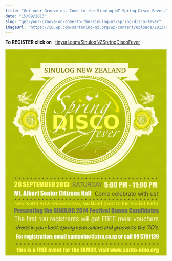 ```yaml
---
title: "Get your Groove on. Come to the Sinulog NZ Spring Disco Fever."
date: "15/09/2013"
slug: "get-your-groove-on-come-to-the-sinulog-nz-spring-disco-fever"
imageUrl: "https://i0.wp.com/santonino-nz.org/wp-content/uploads/2013/09/springdisco-copy1-801x1024.jpg?resize=801%2C1024"
---
```


**To REGISTER click on**   [tinyurl.com/SinulogNZSpringDiscoFever](http://tinyurl.com/SinulogNZSpringDiscoFever)

[![springdisco copy](assets\images\springdisco-copy1-801x1024.jpg)](https://i0.wp.com/santonino-nz.org/wp-content/uploads/2013/09/springdisco-copy1.jpg)